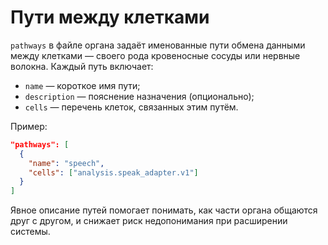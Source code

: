 <!-- neira:meta
id: NEI-20250101-000004-pathways-doc
intent: docs
summary: |
  Описание поля pathways в спецификации органа и пример использования.
-->

# Пути между клетками

`pathways` в файле органа задаёт именованные пути обмена данными между клетками —
своего рода кровеносные сосуды или нервные волокна. Каждый путь включает:

- `name` — короткое имя пути;
- `description` — пояснение назначения (опционально);
- `cells` — перечень клеток, связанных этим путём.

Пример:

```json
"pathways": [
  {
    "name": "speech",
    "cells": ["analysis.speak_adapter.v1"]
  }
]
```

Явное описание путей помогает понимать, как части органа общаются друг с другом,
и снижает риск недопонимания при расширении системы.
